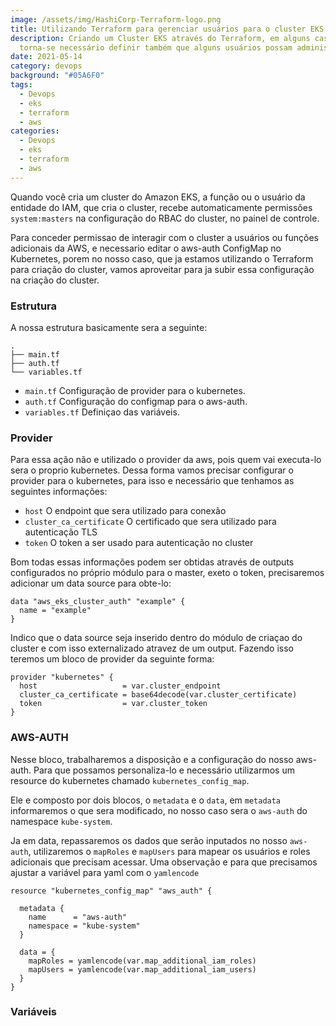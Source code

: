 ```yaml
---
image: /assets/img/HashiCorp-Terraform-logo.png
title: Utilizando Terraform para gerenciar usuários para o cluster EKS
description: Criando um Cluster EKS através do Terraform, em alguns casos,
  torna-se necessário definir também que alguns usuários possam administra-lo.
date: 2021-05-14
category: devops
background: "#05A6F0"
tags:
  - Devops
  - eks
  - terraform
  - aws
categories:
  - Devops
  - eks
  - terraform
  - aws
---
```

Quando você cria um cluster do Amazon EKS, a função ou o usuário da entidade do IAM, que cria o cluster, recebe automaticamente permissões `system:masters` na configuração do RBAC do cluster, no painel de controle.

Para conceder permissao de interagir com o cluster a usuários ou funções adicionais da AWS, e necessario editar o aws-auth ConfigMap no Kubernetes, porem no nosso caso, que ja estamos utilizando o Terraform para criação do cluster, vamos aproveitar para ja subir essa configuração na criação do cluster.

### Estrutura

A nossa estrutura basicamente sera a seguinte:  

```
.
├── main.tf
├── auth.tf
└── variables.tf
```

* `main.tf` Configuração de provider para o kubernetes.
* `auth.tf` Configuração do configmap para o aws-auth.
* `variables.tf` Definiçao das variáveis.

### Provider
Para essa ação não e utilizado o provider da aws, pois quem vai executa-lo sera o proprio kubernetes. Dessa forma vamos precisar configurar o provider para o kubernetes, para isso e necessário que tenhamos as seguintes informações:

* `host` O endpoint que sera utilizado para conexão
* `cluster_ca_certificate` O certificado que sera utilizado para autenticação TLS
* `token` O token a ser usado para autenticação no cluster


Bom todas essas informações podem ser obtidas através de outputs configurados no próprio módulo para o master, exeto o token, precisaremos adicionar um data source para obte-lo:

```
data "aws_eks_cluster_auth" "example" {
  name = "example"
}
```

Indico que o data source seja inserido dentro do módulo de criaçao do cluster e com isso externalizado atravez de um output. Fazendo isso teremos um bloco de provider da seguinte forma:

```
provider "kubernetes" {
  host                   = var.cluster_endpoint
  cluster_ca_certificate = base64decode(var.cluster_certificate)
  token                  = var.cluster_token
}
```

### AWS-AUTH

Nesse bloco, trabalharemos a disposição e a configuração do nosso aws-auth. Para que possamos personaliza-lo e necessário utilizarmos um resource do kubernetes chamado `kubernetes_config_map`.

Ele e composto por dois blocos, o `metadata` e o `data`, em `metadata` informaremos o que sera modificado, no nosso caso sera o `aws-auth` do namespace `kube-system`.

Ja em data, repassaremos os dados que serão inputados no nosso `aws-auth`, utilizaremos o `mapRoles` e `mapUsers` para mapear os usuários e roles adicionais que precisam acessar. Uma observação e para que precisamos ajustar a variável para yaml com o `yamlencode`

```
resource "kubernetes_config_map" "aws_auth" {

  metadata {
    name      = "aws-auth"
    namespace = "kube-system"
  }

  data = {
    mapRoles = yamlencode(var.map_additional_iam_roles)
    mapUsers = yamlencode(var.map_additional_iam_users)
  }
}
```

### Variáveis





